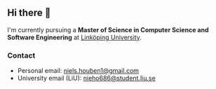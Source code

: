 ## Hi there 👋

I'm currently pursuing a **Master of Science in Computer Science and Software Engineering** at [Linköping University](https://studieinfo.liu.se/en/program/6CMJU/5430).

### Contact
- Personal email: niels.houben1@gmail.com  
- University email (LiU): nieho686@student.liu.se
